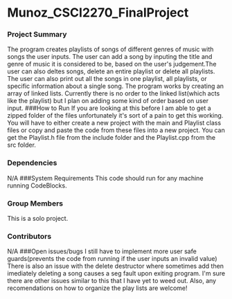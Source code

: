 # Munoz_CSCI2270_FinalProject
### Project	Summary
The program creates playlists of songs of different genres of music with songs the user inputs. The user can add a song by inputing the title and genre of music it is
considered to be, based on the user's judgement.The user can also deltes songs, delete an entire playlist or delete all playlists. The user can also
print out all the songs in one playlist, all playlists, or specific information about a single song. The program works by creating an array of linked lists. Currently there
is no order to the linked list(which acts like the playlist) but I plan on adding some kind of order based on user input.
###How	to	Run
If you are looking at this before I am able to get a zipped folder of the files unfortunately it's sort of a pain to get this working. You will have to either create a new project with the main and Playlist class files or copy and paste the code from these files into a new project. You can get the Playlist.h file from the include folder and the Playlist.cpp from the src folder.
### Dependencies
N/A
###System	Requirements
This code should run for any machine running CodeBlocks.
### Group	Members
This is a solo project.
### Contributors
N/A
###Open	issues/bugs
I still have to implement more user safe guards(prevents the code from running if the user inputs an invalid value) There is
also an issue with the delete destructor where sometimes add then imediately deleting a song causes a seg fault upon exiting program.
I'm sure there are other issues similar to this that I have yet to weed out. Also, any recomendations on how to organize the play lists 
are welcome!
